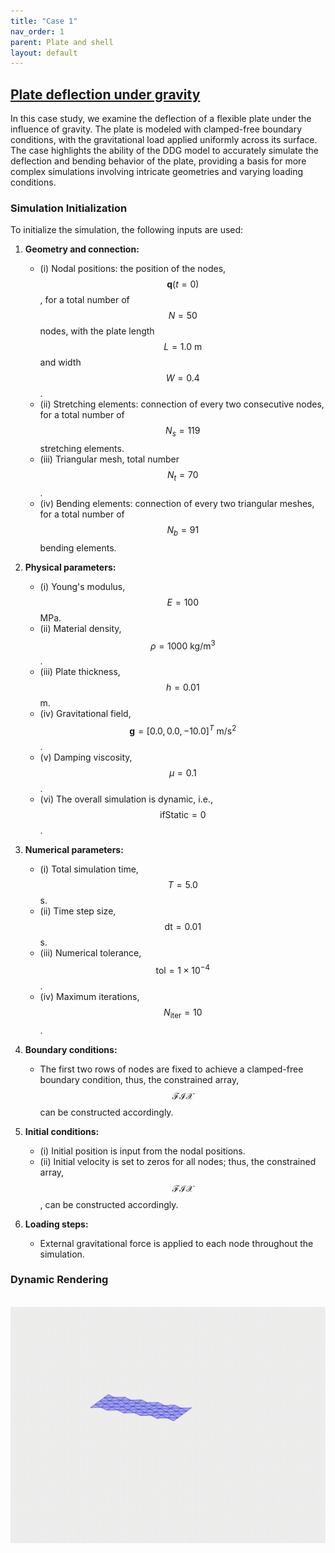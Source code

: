 ```yaml
---
title: "Case 1"
nav_order: 1
parent: Plate and shell
layout: default
---
```


## [Plate deflection under gravity](https://github.com/weicheng-huang-mechanics/DDG_Tutorial/tree/main/3d_surface/case_1)

In this case study, we examine the deflection of a flexible plate under the influence of gravity. The plate is modeled with clamped-free boundary conditions, with the gravitational load applied uniformly across its surface. The case highlights the ability of the DDG model to accurately simulate the deflection and bending behavior of the plate, providing a basis for more complex simulations involving intricate geometries and varying loading conditions.

### Simulation Initialization

To initialize the simulation, the following inputs are used:

1. **Geometry and connection:**
   - (i) Nodal positions: the position of the nodes, $$\mathbf{q}(t=0)$$, for a total number of $$N=50$$ nodes, with the plate length $$L=1.0\mathrm{~m}$$ and width $$W=0.4$$.
   - (ii) Stretching elements: connection of every two consecutive nodes, for a total number of $$N_{s}=119$$ stretching elements.
   - (iii) Triangular mesh, total number $$N_{t}=70$$.
   - (iv) Bending elements: connection of every two triangular meshes, for a total number of $$N_{b}=91$$ bending elements.

2. **Physical parameters:**
   - (i) Young's modulus, $$E=100$$ MPa.
   - (ii) Material density, $$\rho=1000\mathrm{~kg/m^3}$$.
   - (iii) Plate thickness, $$h = 0.01$$ m.
   - (iv) Gravitational field, $$ \mathbf{g}=[0.0, 0.0, -10.0]^T \mathrm{~m/s^2}$$.
   - (v) Damping viscosity, $$\mu = 0.1$$.
   - (vi) The overall simulation is dynamic, i.e., $$ \mathrm{ifStatic} = 0$$.

3. **Numerical parameters:**
   - (i) Total simulation time, $$T=5.0$$ s.
   - (ii) Time step size, $$\mathrm{dt} =0.01$$ s.
   - (iii) Numerical tolerance, $$\mathrm{tol} = 1 \times 10^{-4}$$.
   - (iv) Maximum iterations, $$N_{\mathrm{iter}} = 10$$.

4. **Boundary conditions:**
   - The first two rows of nodes are fixed to achieve a clamped-free boundary condition, thus, the constrained array, $$\mathcal{FIX}$$ can be constructed accordingly.

5. **Initial conditions:**
   - (i) Initial position is input from the nodal positions.
   - (ii) Initial velocity is set to zeros for all nodes; thus, the constrained array, $$\mathcal{FIX}$$, can be constructed accordingly.

6. **Loading steps:**
   - External gravitational force is applied to each node throughout the simulation.

### Dynamic Rendering
<br/><img src='../assets/videos/plate_1.gif' width="600">
